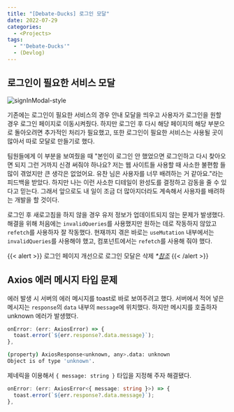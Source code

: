 ```yaml
---
title: "[Debate-Ducks] 로그인 모달"
date: 2022-07-29
categories:
  - <Projects>
tags:
  - "'Debate-Ducks'"
  - (Devlog)
---
```


## 로그인이 필요한 서비스 모달

![signInModal-style](https://user-images.githubusercontent.com/84524514/181734868-fdaf5e95-1e46-4914-b476-83ebd81787f2.gif)

기존에는 로그인이 필요한 서비스의 경우 안내 모달을 띄우고 사용자가 로그인을 원할 경우 로그인 페이지로 이동시켜줬다. 하지만 로그인 후 다시 해당 페이지의 해당 부분으로 돌아오려면 추가적인 처리가 필요했고, 또한 로그인이 필요한 서비스는 사용될 곳이 많아서 따로 모달로 만들기로 했다.

팀원들에게 이 부분을 보여줬을 때 "본인이 로그인 안 했었으면 로그인하고 다시 찾아오면 되지 그런 거까지 신경 써줘야 하나요? 저는 웹 사이트들 사용할 때 사소한 불편함 들 많이 겪었지만 큰 생각은 없었어요. 유찬 님은 사용자를 너무 배려하는 거 같아요."라는 피드백을 받았다. 하지만 나는 이런 사소한 디테일이 완성도를 결정하고 감동을 줄 수 있다고 믿는다. 그래서 앞으로도 내 일이 조금 더 많아지더라도 계속해서 사용자를 배려하는 개발을 할 것이다.

로그인 후 새로고침을 하지 않을 경우 유저 정보가 업데이트되지 않는 문제가 발생했다. 해결을 위해 처음에는 `invalidQueries`를 사용했지만 원하는 데로 작동하지 않았고 `refetch`를 사용하자 잘 작동했다. 현재까지 겪은 바로는 `useMutation` 내부에서는 `invalidQueries`를 사용해야 했고, 컴포넌트에서는 `refetch`를 사용해 줘야 했다.

{{< alert  >}}
로그인 페이지 개선으로 로그인 모달은 삭제 _\*[참조](/posts/projects/debate-ducks/21/#로그인-및-회원가입-개선)_
{{< /alert >}}

## Axios 에러 메시지 타입 문제

에러 발생 시 서버의 에러 메시지를 toast로 바로 보여주려고 했다. 서버에서 적어 넣은 메시지는 `response`의 `data` 내부의 `message`에 위치했다. 하지만 메시지를 호출하자 unknown 에러가 발생했다.

```ts
onError: (err: AxiosError) => {
  toast.error(`${err.response?.data.message}`);
},
```

```bash
(property) AxiosResponse<unknown, any>.data: unknown
Object is of type 'unknown'.
```

제네릭을 이용해서 `{ message: string }` 타입을 지정해 주자 해결됐다.

```ts
onError: (err: AxiosError<{ message: string }>) => {
  toast.error(`${err.response?.data.message}`);
},
```
